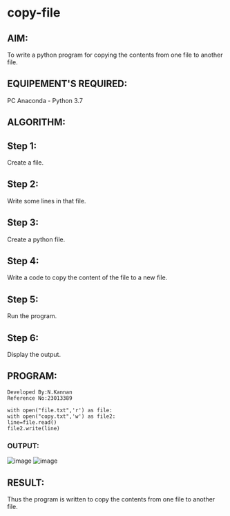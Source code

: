 # copy-file
## AIM:
To write a python program for copying the contents from one file to another file.
## EQUIPEMENT'S REQUIRED: 
PC
Anaconda - Python 3.7

## ALGORITHM:
## Step 1:
Create a file.

## Step 2:
Write some lines in that file.

## Step 3:
Create a python file.

## Step 4:
Write a code to copy the content of the file to a new file.

## Step 5:
Run the program.

## Step 6:
Display the output.

## PROGRAM:
```
Developed By:N.Kannan
Reference No:23013389

with open("file.txt",'r') as file:
with open("copy.txt",'w') as file2:
line=file.read()
file2.write(line)
```

### OUTPUT:
![image](https://github.com/kannan-nagaraju/copy-file/assets/145742755/0f3cd9a6-f402-4f93-b02d-01ccb5d79c97)
![image](https://github.com/kannan-nagaraju/copy-file/assets/145742755/989e36a8-b72b-4832-9bcb-0f1671c761b0)

## RESULT:
Thus the program is written to copy the contents from one file to another file.

